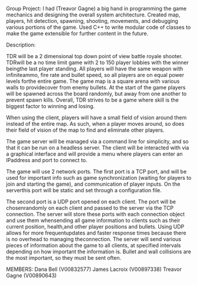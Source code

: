 Group Project: 
I had (Treavor Gagne) a big hand in programming the game mechanics and designing the
overall system architecture. Created map, players, hit detection, spawning, shooting,
movements, and debugging various portions of the game. Used C++ to write modular code
of classes to make the game extensible for further content in the future.


Description:

TDR will be a 2 dimensional top down point of view battle royale shooter.  TDRwill 
be a no time limit game with 2 to 150 player lobbies with the winner beingthe last 
player standing. All players will have the same weapon with infiniteammo, fire rate 
and bullet speed, so all players are on equal power levels forthe entire game. The
game map is a square arena with various walls to providecover from enemy bullets. At
the start of the game players will be spawned across the board randomly, but away from 
one another to prevent spawn kills. Overall, TDR strives to be a game where skill is
the biggest factor to winning and losing.

When using the client, players will have a small field of vision around them instead
of the entire map. As such, when a player moves around, so does their field of vision
of the map to find and eliminate other players. 

The game server will be managed via a command line for simplicity, and so that it can 
be run on a headless server. The client will be interacted with via a graphical interface 
and will provide a menu where players can enter an IPaddress and port to connect to.

The game will use 2 network ports. The first port is a TCP port, and will be used for 
important info such as game synchronization (waiting for players to join and starting 
the game), and communication of player inputs.  On the serverthis port will be static 
and set through a configuration file.

The second port is a UDP port opened on each client. The port will be chosenrandomly 
on each client and passed to the server via the TCP connection. The server will store
these ports with  each connection object and use them whensending all game information
to clients such as their current position, health,and other player positions and bullets. 
Using UDP allows for more frequentupdates and faster response times because there is no 
overhead to managing theconnection. The server will send various pieces of information 
about the game to all clients, at specified intervals depending on how important the 
information is. Bullet and wall collisions are the most important, so they must be sent 
often.

MEMBERS: 
Dana Bell (V00832577)
James Lacroix (V00897338)
Treavor Gagne (V00890643)
